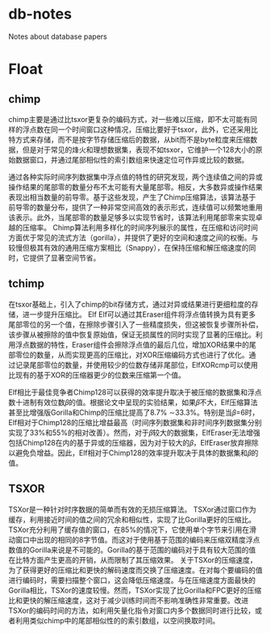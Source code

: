 # db-notes
Notes about database papers
# Float
## chimp
chimp主要是通过比tsxor更复杂的编码方式，对一些难以压缩，即不太可能有同样的浮点数在同一个时间窗口这种情况，压缩比要好于tsxor，此外，它还采用比特方式来存储，而不是按字节存储压缩后的数据，从bit而不是byte粒度来压缩数据，但是对于常见的烽火和理想数据集，表现不如tsxor，它维护一个128大小的原始数据窗口，并通过尾部相似性的索引数组来快速定位可作异或比较的数据。

通过各种实际时间序列数据集中浮点值的特性的研究发现，两个连续值之间的异或操作结果的尾部零的数量分布不太可能有大量尾部零。相反，大多数异或操作结果表现出相当数量的前导零。基于这些发现，产生了Chimp压缩算法，该算法基于前导零的数量分布，提供了一种非常空间高效的表示形式，连续值可以频繁地重用该表示。此外，当尾部零的数量足够多以实现节省时，该算法利用尾部零来实现卓越的压缩率。
Chimp算法利用多样化的时间序列展示的属性，在压缩和访问时间方面优于常见的流式方法（gorilla），并提供了更好的空间和速度之间的权衡。与较慢但极其有效的通用压缩方案相比（Snappy），在保持压缩和解压缩速度的同时，它提供了显著空间节省。
## tchimp
在tsxor基础上，引入了chimp的bit存储方式，通过对异或结果进行更细粒度的存储，进一步提升压缩比。
Elf
Elf可以通过其Eraser组件将浮点值转换为具有更多尾部零位的另一个值，在擦除步骤引入了一些精度损失，但这被恢复步骤所补偿，该步骤从被擦除的值中恢复原始值，保证无损属性的同时实现了显著的压缩比。利用浮点数据的特性，Eraser组件会擦除浮点值的最后几位，增加XOR结果中的尾部零位的数量，从而实现更高的压缩比，对XOR压缩编码方式也进行了优化。通过记录尾部零位的数量，并使用较少的位数存储非尾部位，ElfXORcmp可以使用比现有的基于XOR的压缩器更少的位数来压缩第一个值。

Elf相比于最佳竞争者Chimp128可以获得的效率提升取决于被压缩的数据集和浮点数十进制有效位数𝛽的值。根据论文中呈现的实验结果，如果𝛽不大，Elf压缩算法甚至比增强版Gorilla和Chimp的压缩比提高了8.7% ∼33.3%。特别是当𝛽=6时，Elf相对于Chimp128的压缩比增益最高（时间序列数据集和非时间序列数据集分别实现了33%和55%的相对改善）。然而，对于𝛽较大的数据集，ElfEraser无法增强包括Chimp128在内的基于异或的压缩器，因为对于较大的𝛽，ElfEraser放弃擦除以避免负增益。因此，Elf相对于Chimp128的效率提升取决于具体的数据集和𝛽的值。

## TSXOR
TSXor是一种针对时序数据的简单而有效的无损压缩算法。
TSXor通过窗口作为缓存，利用接近时间的值之间的冗余和相似性，实现了比Gorilla更好的压缩比。TSXor充分利用了缓存值的窗口，在85%的情况下，它使用单个字节来引用在滑动窗口中出现的相同的8字节值。而这对于使用基于范围的编码来压缩双精度浮点数值的Gorilla来说是不可能的。Gorilla的基于范围的编码对于具有较大范围的值在比特方面产生更高的开销，从而限制了其压缩效果。
关于TSXor的压缩速度，为了获得更好的压缩比和更快的解码速度而交换了压缩速度。在对每个要编码的值进行编码时，需要扫描整个窗口，这会降低压缩速度。与在压缩速度方面最快的Gorilla相比，TSXor的速度较慢。然而，TSXor实现了比Gorilla和FPC更好的压缩比和更快的解压缩速度，这对于减少训练时间而不影响准确性非常重要。改进TSXor的编码时间的方法，如利用矢量化指令对窗口内多个数据同时进行比较，或者利用类似chimp中的尾部相似性的的索引数组，以空间换取时间。
